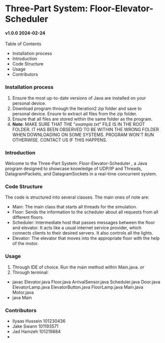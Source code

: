 # Three-Part System: Floor-Elevator-Scheduler

#### v1.0.0 2024-02-24

Table of Contents
* Installation process
* Introduction
* Code Structure
* Usage
* Contributors

### Installation process
1. Ensure the most up-to-date versions of Java are installed on your personal device.
2. Download program through the Iteration2 zip folder and save to personal device. Ensure to extract all files from the zip folder.
3. Ensure that all files are stored within the same folder as the program.
4. **Note**: MAKE SURE THAT THE "*example.txt*" FILE IS IN THE ROOT FOLDER. IT HAS BEEN OBSERVED TO BE WITHIN THE WRONG FOLDER WHEN DOWNLOADING ON SOME SYSTEMS. PROGRAM WON'T RUN OTHERWISE. CONTACT US IF THIS HAPPENS.

### Introduction
Welcome to the Three-Part System: Floor-Elevator-Scheduler , a Java program designed to showcase knowledge of UDP/IP and Threads, DatagramPackets, and DatagramSockets in a real-time concurrent system.

### Code Structure
The code is structured into several classes. The main ones of note are:
* Main: The main class that starts all threads for the simulation.
* Floor: Sends the information to the scheduler about all requests from all different floors.
* Scheduler: Intermediate host that passes messages between the floor and elevator. It acts like a usual internet service provider, which connects clients to their desired servers. It also controls all the lights.
* Elevator: The elevator that moves into the appropriate floor with the help of the motor.


### Usage
1. Through IDE of choice. Run the main method within Main.java.
*or*
1. Through terminal:
- javac Elevator.java Floor.java ArrivalSensor.java Scheduler.java Door.java ElevatorLamp.java ElevatorButton.java FloorLamp.java Main.java Motor.java 
- java Main

### Contributors
- Ilyaas Hussein 101230436
- Jake Swann 101193571
- Jad Hamzeh 101219884
- 

